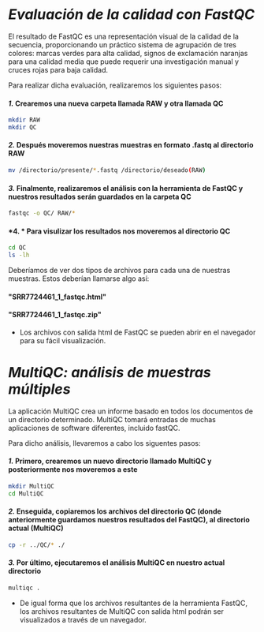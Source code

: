 # *Evaluación de la calidad con FastQC*
El resultado de FastQC es una representación visual de la calidad de la secuencia, proporcionando un práctico sistema de agrupación de tres colores: marcas verdes para alta calidad, signos de exclamación naranjas para una calidad media que puede requerir una investigación manual y cruces rojas para baja calidad. 

Para realizar dicha evaluación, realizaremos los siguientes pasos:

#### *1.* Crearemos una nueva carpeta llamada RAW y otra llamada QC

``` bash
mkdir RAW
mkdir QC
```
#### *2.* Después moveremos nuestras muestras en formato .fastq al directorio RAW

``` bash
mv /directorio/presente/*.fastq /directorio/deseado(RAW)
```
#### *3.* Finalmente, realizaremos el análisis con la herramienta de FastQC y nuestros resultados serán guardados en la carpeta QC

``` bash
fastqc -o QC/ RAW/*
```
#### *4. * Para visulizar los resultados nos moveremos al directorio QC

``` bash
cd QC
ls -lh
```
Deberíamos de ver dos tipos de archivos para cada una de nuestras muestras. Estos deberían llamarse algo así:

#### "SRR7724461_1_fastqc.html"
#### "SRR7724461_1_fastqc.zip"

- Los archivos con salida html de FastQC se pueden abrir en el navegador para su fácil visualización. 


# *MultiQC: análisis de muestras múltiples*
La aplicación MultiQC crea un informe basado en todos los documentos de un directorio determinado. MultiQC tomará entradas de muchas aplicaciones de software diferentes, incluido fastQC. 

Para dicho análisis, llevaremos a cabo los siguentes pasos: 

#### *1.* Primero, crearemos un nuevo directorio llamado MultiQC y posteriormente nos moveremos a este

``` bash
mkdir MultiQC
cd MultiQC
```
#### *2.* Enseguida, copiaremos los archivos del directorio QC (donde anteriormente guardamos nuestros resultados del FastQC), al directorio actual (MultiQC)

``` bash
cp -r ../QC/* ./
```
#### *3.* Por último, ejecutaremos el análisis MultiQC en nuestro actual directorio 

``` bash
multiqc .
```

- De igual forma que los archivos resultantes de la herramienta FastQC, los archivos resultantes de MultiQC con salida html podrán ser visualizados a través de un navegador.
